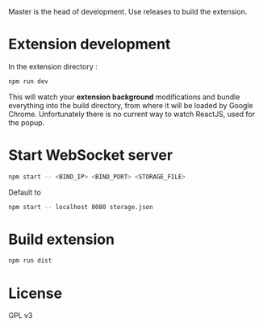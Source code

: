 Master is the head of development. Use releases to build the extension.

# Extension development

In the extension directory :

```bash
npm run dev
```

This will watch your **extension background** modifications and bundle everything into the build directory, from where it will be loaded by Google Chrome.
Unfortunately there is no current way to watch ReactJS, used for the popup.

# Start WebSocket server

```bash
npm start -- <BIND_IP> <BIND_PORT> <STORAGE_FILE>
```

Default to

```bash
npm start -- localhost 8080 storage.json
```

# Build extension

```bash
npm run dist
```

# License

GPL v3